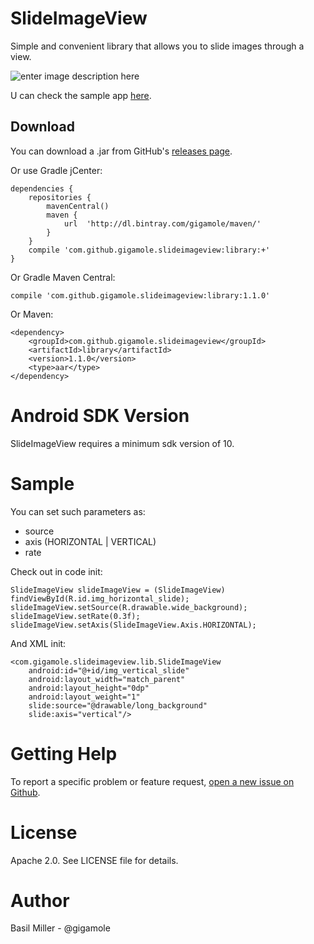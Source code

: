SlideImageView
===================
Simple and convenient library that allows you to slide images through a view.

![enter image description here](https://lh5.googleusercontent.com/-2BiBFz-OW_s/VU_EPv33XMI/AAAAAAAAAcc/nGie_kBoZQ8/w244-h368-no/siv.gif)

U can check the sample app [here](https://github.com/GIGAMOLE/SlideImageView/tree/master/app).

Download
------------

You can download a .jar from GitHub's [releases page](https://github.com/GIGAMOLE/SlideImageView/releases).

Or use Gradle jCenter:

    dependencies {
        repositories {
            mavenCentral()
            maven {
                url  'http://dl.bintray.com/gigamole/maven/'
            }
        }
        compile 'com.github.gigamole.slideimageview:library:+'
    }

Or Gradle Maven Central:

    compile 'com.github.gigamole.slideimageview:library:1.1.0'

Or Maven:

    <dependency>
	    <groupId>com.github.gigamole.slideimageview</groupId>
	    <artifactId>library</artifactId>
	    <version>1.1.0</version>
	    <type>aar</type>
    </dependency>

Android SDK Version
=========
SlideImageView requires a minimum sdk version of 10.

Sample
========

You can set such parameters as:

 - source
 - axis (HORIZONTAL | VERTICAL)
 - rate

Check out in code init:

    SlideImageView slideImageView = (SlideImageView) findViewById(R.id.img_horizontal_slide);
    slideImageView.setSource(R.drawable.wide_background);
    slideImageView.setRate(0.3f);
    slideImageView.setAxis(SlideImageView.Axis.HORIZONTAL);

And XML init:

    <com.gigamole.slideimageview.lib.SlideImageView
        android:id="@+id/img_vertical_slide"
        android:layout_width="match_parent"
        android:layout_height="0dp"
        android:layout_weight="1"
        slide:source="@drawable/long_background"
        slide:axis="vertical"/>

Getting Help
======

To report a specific problem or feature request, [open a new issue on Github](https://github.com/GIGAMOLE/SlideImageView/issues/new).

License
======
Apache 2.0. See LICENSE file for details.


Author
=======
Basil Miller - @gigamole